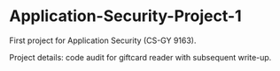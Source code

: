 # Application-Security-Project-1

First project for Application Security (CS-GY 9163). 

Project details: code audit for giftcard reader with subsequent write-up.
